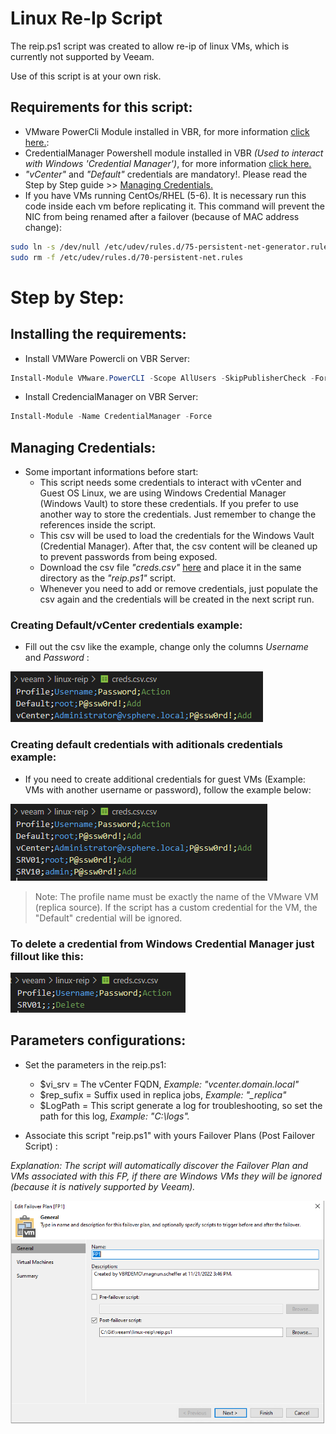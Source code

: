 # Linux Re-Ip Script

The reip.ps1 script was created to allow re-ip of linux VMs, which is currently not supported by Veeam.

Use of this script is at your own risk.

## Requirements for this script:
- VMware PowerCli Module installed in VBR, for more information [click here.](https://docs.vmware.com/en/VMware-vSphere/7.0/com.vmware.esxi.install.doc/GUID-F02D0C2D-B226-4908-9E5C-2E783D41FE2D.html):
- CredentialManager Powershell module installed in VBR _(Used to interact with Windows 'Credential Manager')_, for more information [click here.](https://www.powershellgallery.com/packages/CredentialManager/2.0)
- _"vCenter"_ and _"Default"_ credentials are mandatory!. Please read the Step by Step guide >> [Managing Credentials.](https://github.com/magnunscheffer/veeam/blob/main/linux-reip/README.md#creating-defaultvcenter-credentials-example) 
- If you have VMs running CentOs/RHEL (5-6). It is necessary run this code inside each vm before replicating it. This command will prevent the NIC from being renamed after a failover (because of MAC address change):
```bash
sudo ln -s /dev/null /etc/udev/rules.d/75-persistent-net-generator.rules
sudo rm -f /etc/udev/rules.d/70-persistent-net.rules
```
# Step by Step:
## Installing the requirements: 
- Install VMWare Powercli on VBR Server:
```powershell
Install-Module VMware.PowerCLI -Scope AllUsers -SkipPublisherCheck -Force
```

- Install CredencialManager on VBR Server:
```powershell
Install-Module -Name CredentialManager -Force
```

## Managing Credentials:
  - Some important informations before start:
    - This script needs some credentials to interact with vCenter and Guest OS Linux, we are using Windows Credential Manager (Windows Vault) to store these credentials. If you prefer to use another way to store the credentials. Just remember to change the references inside the script.
    - This csv will be used to load the credentials for the Windows Vault (Credential Manager). After that, the csv content will be cleaned up to prevent passwords from being exposed.
    - Download the csv file _"creds.csv"_ [here](https://raw.githubusercontent.com/magnunscheffer/veeam/main/linux-reip/creds.csv) and place it in the same directory as the _"reip.ps1"_ script. 
    - Whenever you need to add or remove credentials, just populate the csv again and the credentials will be created in the next script run.

  ### Creating Default/vCenter credentials example:
  
  - Fill out the csv like the example, change only the columns _Username_ and _Password_ :
  
  ![alt text](https://github.com/magnunscheffer/veeam/blob/main/linux-reip/csv-example.PNG?raw=true)
  
  ### Creating default credentials with aditionals credentials example:    
  - If you need to create additional credentials for guest VMs (Example: VMs with another username or password), follow the example below:
  
  ![alt text](https://github.com/magnunscheffer/veeam/blob/main/linux-reip/csv-example-plus.PNG?raw=true)      
  
  > Note: The profile name must be exactly the name of the VMware VM (replica source). If the script has a custom credential for the VM, the "Default" credential will be ignored.
        
### To delete a credential from Windows Credential Manager just fillout like this:

![alt text](https://github.com/magnunscheffer/veeam/blob/main/linux-reip/csv-example-delete.PNG?raw=true)  

## Parameters configurations:
- Set the parameters in the reip.ps1:
  - $vi_srv = The vCenter FQDN, _Example: "vcenter.domain.local"_
  - $rep_sufix  = Suffix used in replica jobs, _Example:  "\_replica"_
  - $LogPath = This script generate a log for troubleshooting, so set the path for this log, _Example: "C:\logs\"._

- Associate this script "reip.ps1" with yours Failover Plans (Post Failover Script) :

_Explanation: The script will automatically discover the Failover Plan and VMs associated with this FP, if there are Windows VMs they will be ignored (because it is natively supported by Veeam)._

![alt text](https://github.com/magnunscheffer/veeam/blob/main/linux-reip/failoverplan-example.png?raw=true)
